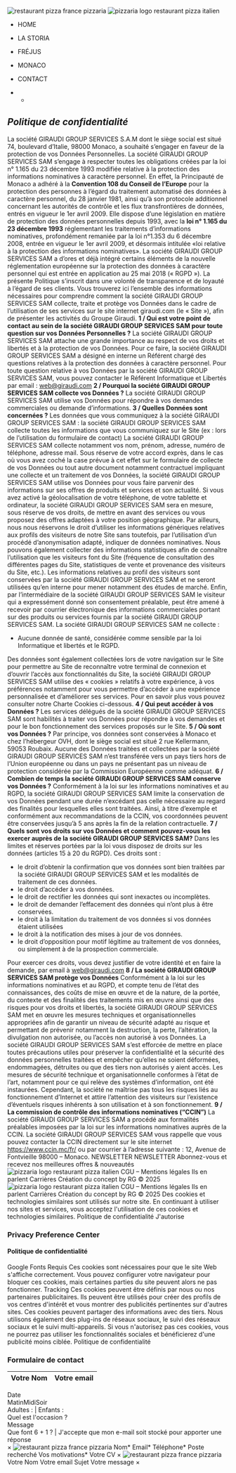 ![restaurant pizza france pizzaria](https://www.pizz-aria.com/wp-content/uploads/2023/09/pizzaria_logo_2023-noir.png)
![pizzaria logo restaurant pizza italien](https://www.pizz-aria.com/wp-content/uploads/2023/09/pizzaria-logo-noir-restaurant.png)
  * HOME
  * LA STORIA
  * FRÉJUS
  * MONACO
  * CONTACT


  *   * 

## **_Politique de confidentialité_**
La société GIRAUDI GROUP SERVICES S.A.M dont le siège social est situé 74, boulevard d’Italie, 98000 Monaco, a souhaité s’engager en faveur de la protection de vos Données Personnelles. La société GIRAUDI GROUP SERVICES SAM s’engage à respecter toutes les obligations créées par la loi n° 1.165 du 23 décembre 1993 modifiée relative à la protection des informations nominatives à caractère personnel. En effet, la Principauté de Monaco a adhéré à la **Convention 108 du Conseil de l’Europe** pour la protection des personnes à l’égard du traitement automatisé des données à caractère personnel, du 28 janvier 1981, ainsi qu’à son protocole additionnel concernant les autorités de contrôle et les flux transfrontières de données, entrés en vigueur le 1er avril 2009.
Elle dispose d’une législation en matière de protection des données personnelles depuis 1993, avec la **loi n° 1.165 du 23 décembre 1993** réglementant les traitements d’informations nominatives, profondément remaniée par la loi n°1.353 du 6 décembre 2008, entrée en vigueur le 1er avril 2009, et désormais intitulée «loi relative à la protection des informations nominatives».
La société GIRAUDI GROUP SERVICES SAM a d’ores et déjà intégré certains éléments de la nouvelle réglementation européenne sur la protection des données à caractère personnel qui est entrée en application au 25 mai 2018 (« RGPD »).
La présente Politique s’inscrit dans une volonté de transparence et de loyauté à l’égard de ses clients.
Vous trouverez ici l’ensemble des informations nécessaires pour comprendre comment la société GIRAUDI GROUP SERVICES SAM collecte, traite et protège vos Données dans le cadre de l’utilisation de ses services sur le site internet giraudi.com (le « Site »), afin de présenter les activités du Groupe Giraudi.
**1 / Qui est votre point de contact au sein de la société GIRAUDI GROUP SERVICES SAM pour toute question sur vos Données Personnelles ?**
La société GIRAUDI GROUP SERVICES SAM attache une grande importance au respect de vos droits et libertés et à la protection de vos Données. Pour ce faire, la société GIRAUDI GROUP SERVICES SAM a désigné en interne un Référent chargé des questions relatives à la protection des données à caractère personnel.
Pour toute question relative à vos Données par la société GIRAUDI GROUP SERVICES SAM, vous pouvez contacter le Référent Informatique et Libertés par email : web@giraudi.com
**2 / Pourquoi la société GIRAUDI GROUP SERVICES SAM collecte vos Données ?**
La société GIRAUDI GROUP SERVICES SAM utilise vos Données pour répondre à vos demandes commerciales ou demande d’informations.
**3 / Quelles Données sont concernées ?**
Les données que vous communiquez à la société GIRAUDI GROUP SERVICES SAM : la société GIRAUDI GROUP SERVICES SAM collecte toutes les informations que vous communiquez sur le Site (ex : lors de l’utilisation du formulaire de contact)
La société GIRAUDI GROUP SERVICES SAM collecte notamment vos nom, prénom, adresse, numéro de téléphone, adresse mail.
Sous réserve de votre accord exprès, dans le cas où vous avez coché la case prévue à cet effet sur le formulaire de collecte de vos Données ou tout autre document notamment contractuel impliquant une collecte et un traitement de vos Données, la société GIRAUDI GROUP SERVICES SAM utilise vos Données pour vous faire parvenir des informations sur ses offres de produits et services et son actualité.
Si vous avez activé la géolocalisation de votre téléphone, de votre tablette et ordinateur, la société GIRAUDI GROUP SERVICES SAM sera en mesure, sous réserve de vos droits, de mettre en avant des services ou vous proposez des offres adaptées à votre position géographique.
Par ailleurs, nous nous réservons le droit d’utiliser les informations génériques relatives aux profils des visiteurs de notre Site sans toutefois, par l’utilisation d’un procédé d’anonymisation adapté, indiquer de données nominatives.
Nous pouvons également collecter des informations statistiques afin de connaître l’utilisation que les visiteurs font du Site (fréquence de consultation des différentes pages du Site, statistiques de vente et provenance des visiteurs du Site, etc.).
Les informations relatives au profil des visiteurs sont conservées par la société GIRAUDI GROUP SERVICES SAM et ne seront utilisées qu’en interne pour mener notamment des études de marché.
Enfin, par l’intermédiaire de la société GIRAUDI GROUP SERVICES SAM le visiteur qui a expressément donné son consentement préalable, peut être amené à recevoir par courrier électronique des informations commerciales portant sur des produits ou services fournis par la société GIRAUDI GROUP SERVICES SAM.
La société GIRAUDI GROUP SERVICES SAM ne collecte :
  * Aucune donnée de santé, considérée comme sensible par la loi Informatique et libertés et le RGPD.


Des données sont également collectées lors de votre navigation sur le Site pour permettre au Site de reconnaître votre terminal de connexion et d’ouvrir l’accès aux fonctionnalités du Site, la société GIRAUDI GROUP SERVICES SAM utilise des « cookies » relatifs à votre expérience, à vos préférences notamment pour vous permettre d’accéder à une expérience personnalisée et d’améliorer ses services. Pour en savoir plus vous pouvez consulter notre Charte Cookies ci-dessous.
**4 / Qui peut accéder à vos Données ?**
Les services délégués de la société GIRAUDI GROUP SERVICES SAM sont habilités à traiter vos Données pour répondre à vos demandes et pour le bon fonctionnement des services proposés sur le Site.
**5 / Où sont vos Données ?**
Par principe, vos données sont conservées à Monaco et chez l’hébergeur OVH, dont le siège social est situé 2 rue Kellermann, 59053 Roubaix. Aucune des Données traitées et collectées par la société GIRAUDI GROUP SERVICES SAM n’est transférée vers un pays tiers hors de l’Union européenne ou dans un pays ne présentant pas un niveau de protection considérée par la Commission Européenne comme adéquat.
**6 / Combien de temps la société GIRAUDI GROUP SERVICES SAM conserve vos Données ?**
Conformément à la loi sur les informations nominatives et au RGPD, la société GIRAUDI GROUP SERVICES SAM limite la conservation de vos Données pendant une durée n’excédant pas celle nécessaire au regard des finalités pour lesquelles elles sont traitées.
Ainsi, à titre d’exemple et conformément aux recommandations de la CCIN, vos coordonnées peuvent être conservées jusqu’à 5 ans après la fin de la relation contractuelle.
**7 / Quels sont vos droits sur vos Données et comment pouvez-vous les exercer auprès de la société GIRAUDI GROUP SERVICES SAM?**
Dans les limites et réserves portées par la loi vous disposez de droits sur les données (articles 15 à 20 du RGPD). Ces droits sont :
  * le droit d’obtenir la confirmation que vos données sont bien traitées par la société GIRAUDI GROUP SERVICES SAM et les modalités de traitement de ces données.
  * le droit d’accéder à vos données.
  * le droit de rectifier les données qui sont inexactes ou incomplètes.
  * le droit de demander l’effacement des données qui n’ont plus à être conservées.
  * le droit à la limitation du traitement de vos données si vos données étaient utilisées
  * le droit à la notification des mises à jour de vos données.
  * le droit d’opposition pour motif légitime au traitement de vos données, ou simplement à de la prospection commerciale.


Pour exercer ces droits, vous devez justifier de votre identité et en faire la demande, par email à web@giraudi.com
**8 / La société GIRAUDI GROUP SERVICES SAM protège vos Données**
Conformément à la loi sur les informations nominatives et au RGPD, et compte tenu de l’état des connaissances, des coûts de mise en œuvre et de la nature, de la portée, du contexte et des finalités des traitements mis en œuvre ainsi que des risques pour vos droits et libertés, la société GIRAUDI GROUP SERVICES SAM met en œuvre les mesures techniques et organisationnelles appropriées afin de garantir un niveau de sécurité adapté au risque et permettant de prévenir notamment la destruction, la perte, l’altération, la divulgation non autorisée, ou l’accès non autorisé à vos Données.
La société GIRAUDI GROUP SERVICES SAM s’est efforcée de mettre en place toutes précautions utiles pour préserver la confidentialité et la sécurité des données personnelles traitées et empêcher qu’elles ne soient déformées, endommagées, détruites ou que des tiers non autorisés y aient accès. Les mesures de sécurité technique et organisationnelle conformes à l’état de l’art, notamment pour ce qui relève des systèmes d’information, ont été instaurées. Cependant, la société ne maîtrise pas tous les risques liés au fonctionnement d’Internet et attire l’attention des visiteurs sur l’existence d’éventuels risques inhérents à son utilisation et à son fonctionnement.
**9 / La commission de contrôle des informations nominatives (“CCIN”)**
La société GIRAUDI GROUP SERVICES SAM a procédé aux formalités préalables imposées par la loi sur les informations nominatives auprès de la CCIN.
La société GIRAUDI GROUP SERVICES SAM vous rappelle que vous pouvez contacter la CCIN directement sur le site internet https://www.ccin.mc/fr/ ou par courrier à l’adresse suivante : 12, Avenue de Fontvieille 98000 – Monaco.
NEWSLETTER
NEWSLETTER
Abonnez-vous et recevez nos meilleures offres & nouveautés
![pizzaria logo restaurant pizza italien](https://www.pizz-aria.com/wp-content/uploads/2023/09/pizzaria-logo-noir-restaurant.png)
CGU – Mentions légales
Ils en parlent
Carrières
Création du concept by RG ©️ 2025 
![pizzaria logo restaurant pizza italien](https://www.pizz-aria.com/wp-content/uploads/2023/09/pizzaria-logo-noir-restaurant.png)
CGU – Mentions légales
Ils en parlent
Carrières
Création du concept by RG ©️ 2025 
Des cookies et technologies similaires sont utilisés sur notre site. En continuant à utiliser nos sites et services, vous acceptez l'utilisation de ces cookies et technologies similaires. 
Politique de confidentialité
J'autorise
### Privacy Preference Center
#### Politique de confidentialité
Google Fonts
Requis
Ces cookies sont nécessaires pour que le site Web s'affiche correctement. Vous pouvez configurer votre navigateur pour bloquer ces cookies, mais certaines parties du site peuvent alors ne pas fonctionner.
Tracking
Ces cookies peuvent être définis par nous ou nos partenaires publicitaires. Ils peuvent être utilisés pour créer des profils de vos centres d'intérêt et vous montrer des publicités pertinentes sur d'autres sites. Ces cookies peuvent partager des informations avec des tiers. Nous utilisons également des plug-ins de réseaux sociaux, le suivi des réseaux sociaux et le suivi multi-appareils. Si vous n'autorisez pas ces cookies, vous ne pourrez pas utiliser les fonctionnalités sociales et bénéficierez d'une publicité moins ciblée.
Politique de confidentialité
### Formulaire de contact 
Votre Nom  |  Votre email   
---|---  
Date   
MatinMidiSoir  
Adultes :  |  Enfants :   
Quel est l'occasion ?   
Message  
Que font 6 + 1 ? |  J'accepte que mon e-mail soit stocké pour apporter une réponse  
× 
![restaurant pizza france pizzaria](https://www.pizz-aria.com/wp-content/uploads/2023/09/pizzaria_logo_2023-noir.png)
Nom*
Email*
Téléphone*
Poste recherché
Vos motivations*
Votre CV
× 
![restaurant pizza france pizzaria](https://www.pizz-aria.com/wp-content/uploads/2023/09/pizzaria_logo_2023-noir.png)
Votre Nom 
Votre email 
Sujet 
Votre message 
× 
